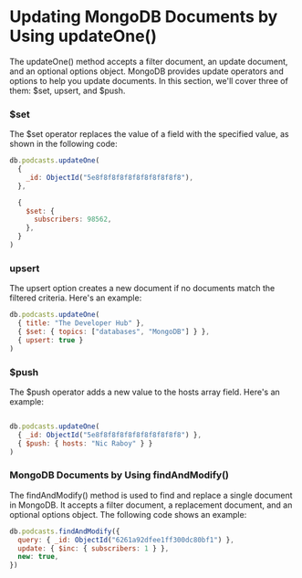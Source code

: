 # Updating MongoDB Documents by Using updateOne()

The updateOne() method accepts a filter document, an update document, and an optional options object. MongoDB provides update operators and options to help you update documents. In this section, we'll cover three of them: $set, upsert, and $push.

### $set
The $set operator replaces the value of a field with the specified value, as shown in the following code:

```javascript
db.podcasts.updateOne(
  {
    _id: ObjectId("5e8f8f8f8f8f8f8f8f8f8f8"),
  },

  {
    $set: {
      subscribers: 98562,
    },
  }
)
```

### upsert
The upsert option creates a new document if no documents match the filtered criteria. Here's an example:

```javascript
db.podcasts.updateOne(
  { title: "The Developer Hub" },
  { $set: { topics: ["databases", "MongoDB"] } },
  { upsert: true }
)
```
### $push
The $push operator adds a new value to the hosts array field. Here's an example:
```javascript

db.podcasts.updateOne(
  { _id: ObjectId("5e8f8f8f8f8f8f8f8f8f8f8") },
  { $push: { hosts: "Nic Raboy" } }
)
```

### MongoDB Documents by Using findAndModify()
The findAndModify() method is used to find and replace a single document in MongoDB. It accepts a filter document, a replacement document, and an optional options object. The following code shows an example:
```javascript
db.podcasts.findAndModify({
  query: { _id: ObjectId("6261a92dfee1ff300dc80bf1") },
  update: { $inc: { subscribers: 1 } },
  new: true,
})
```
